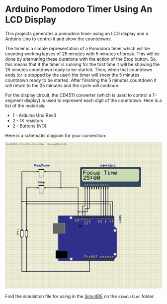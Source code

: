 # Arduino Pomodoro Timer Using An LCD Display
This projects generates a pomodoro timer using an LCD display and a Arduino Uno to control it and show the countdowns.

The timer is a simple representation of a Pomodoro timer which will be counting working lapses of 25 minutes with 5 minutes of break. This will be done by alternating these durations with the action of the Stop button. So, this means that if the timer is running for the first time it will be showing the 25 minutes countdown ready to be started. Then, when that countdown ends (or is stopped by the user) the timer will show the 5 minutes countdown ready to be started. After finishing the 5 minutes countdown it will return to the 25 minutes and the cycle will continue.

For the display circuit, the CD4511 converter (which is used to control a 7-segment display) is used to represent each digit of the countdown. Here is a list of the materials:

- 1 - Arduino Uno Rev3
- 2 - 1K resistors
- 2 - Buttons (NO)

Here is a schematic diagram for your connection:

![Schematic circuit](./assets/schematic.png "Schematic")

Find the simulation file for using in the [SimulIDE](https://simulide.gumroad.com/) on the `simulation` folder.